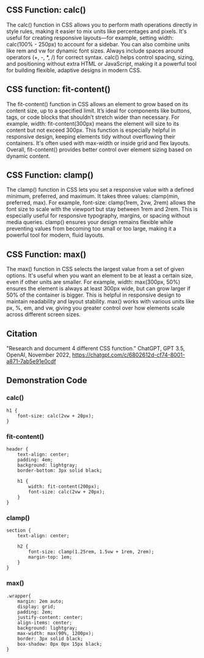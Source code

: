 ## CSS Function: calc()

The calc() function in CSS allows you to perform math operations directly in style rules, making it easier to mix units like percentages and pixels. It's useful for creating responsive layouts—for example, setting width: calc(100% - 250px) to account for a sidebar. You can also combine units like rem and vw for dynamic font sizes. Always include spaces around operators (+, -, \*, /) for correct syntax. calc() helps control spacing, sizing, and positioning without extra HTML or JavaScript, making it a powerful tool for building flexible, adaptive designs in modern CSS.

  

## CSS function: fit-content()

The fit-content() function in CSS allows an element to grow based on its content size, up to a specified limit. It’s ideal for components like buttons, tags, or code blocks that shouldn’t stretch wider than necessary. For example, width: fit-content(300px) means the element will size to its content but not exceed 300px. This function is especially helpful in responsive design, keeping elements tidy without overflowing their containers. It's often used with max-width or inside grid and flex layouts. Overall, fit-content() provides better control over element sizing based on dynamic content.

  

## CSS Function: clamp()

The clamp() function in CSS lets you set a responsive value with a defined minimum, preferred, and maximum. It takes three values: clamp(min, preferred, max). For example, font-size: clamp(1rem, 2vw, 2rem) allows the font size to scale with the viewport but stay between 1rem and 2rem. This is especially useful for responsive typography, margins, or spacing without media queries. clamp() ensures your design remains flexible while preventing values from becoming too small or too large, making it a powerful tool for modern, fluid layouts.

  
  

## CSS Function: max()

The max() function in CSS selects the largest value from a set of given options. It's useful when you want an element to be at least a certain size, even if other units are smaller. For example, width: max(300px, 50%) ensures the element is always at least 300px wide, but can grow larger if 50% of the container is bigger. This is helpful in responsive design to maintain readability and layout stability. max() works with various units like px, %, em, and vw, giving you greater control over how elements scale across different screen sizes.

  
  

## Citation

"Research and document 4 different CSS function." ChatGPT, GPT 3.5, OpenAI, November 2022, https://chatgpt.com/c/6802612d-cf74-8001-a871-7ab5e91e0cdf

<div class="demo-container">

## Demonstration Code

### calc()


    h1 {
        font-size: calc(2vw + 20px); 
    }


### fit-content()

    
    header {
        text-align: center;
        padding: 4em;
        background: lightgray;
        border-bottom: 3px solid black;

        h1 {
            width: fit-content(200px); 
            font-size: calc(2vw + 20px);
        }
    }
                        

### clamp()

    
    section {
        text-align: center;

        h2 {
            font-size: clamp(1.25rem, 1.5vw + 1rem, 2rem); 
            margin-top: 1em;
        }
    }
                        

### max()

    
    .wrapper{
        margin: 2em auto;
        display: grid;
        padding: 2em;
        justify-content: center;
        align-items: center;   
        background: lightgray;
        max-width: max(90%, 1200px); 
        border: 3px solid black;
        box-shadow: 0px 0px 15px black;
    }

</div>